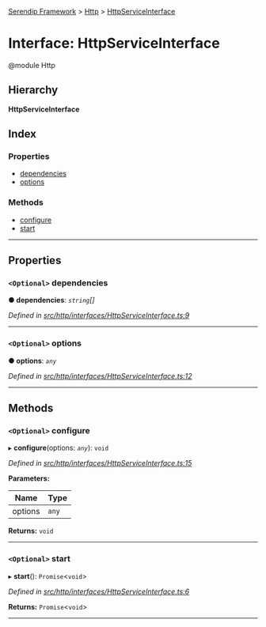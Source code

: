 [Serendip Framework](../README.md) > [Http](../modules/http.md) > [HttpServiceInterface](../interfaces/http.httpserviceinterface.md)

# Interface: HttpServiceInterface

@module Http

## Hierarchy

**HttpServiceInterface**

## Index

### Properties

* [dependencies](http.httpserviceinterface.md#dependencies)
* [options](http.httpserviceinterface.md#options)

### Methods

* [configure](http.httpserviceinterface.md#configure)
* [start](http.httpserviceinterface.md#start)

---

## Properties

<a id="dependencies"></a>

### `<Optional>` dependencies

**● dependencies**: *`string`[]*

*Defined in [src/http/interfaces/HttpServiceInterface.ts:9](https://github.com/m-esm/serendip/blob/17b0858/src/http/interfaces/HttpServiceInterface.ts#L9)*

___
<a id="options"></a>

### `<Optional>` options

**● options**: *`any`*

*Defined in [src/http/interfaces/HttpServiceInterface.ts:12](https://github.com/m-esm/serendip/blob/17b0858/src/http/interfaces/HttpServiceInterface.ts#L12)*

___

## Methods

<a id="configure"></a>

### `<Optional>` configure

▸ **configure**(options: *`any`*): `void`

*Defined in [src/http/interfaces/HttpServiceInterface.ts:15](https://github.com/m-esm/serendip/blob/17b0858/src/http/interfaces/HttpServiceInterface.ts#L15)*

**Parameters:**

| Name | Type |
| ------ | ------ |
| options | `any` |

**Returns:** `void`

___
<a id="start"></a>

### `<Optional>` start

▸ **start**(): `Promise`<`void`>

*Defined in [src/http/interfaces/HttpServiceInterface.ts:6](https://github.com/m-esm/serendip/blob/17b0858/src/http/interfaces/HttpServiceInterface.ts#L6)*

**Returns:** `Promise`<`void`>

___

